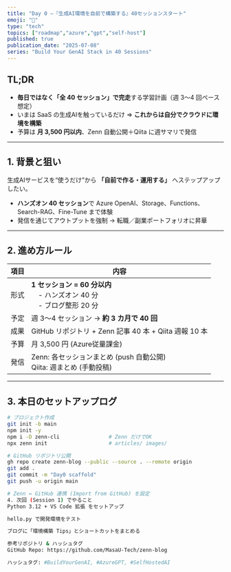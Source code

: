 ```yaml
---
title: "Day 0 —『生成AI環境を自前で構築する』40セッションスタート"
emoji: "🚀"
type: "tech"
topics: ["roadmap","azure","gpt","self-host"]
published: true
publication_date: "2025-07-08"
series: "Build Your GenAI Stack in 40 Sessions"
---
```


## TL;DR
- **毎日ではなく「全 40 セッション」で完走**する学習計画（週 3〜4 回ペース想定）  
- いまは SaaS の生成AIを触っているだけ ⇒ **これからは自分でクラウドに環境を構築**  
- 予算は **月 3,500 円以内**、Zenn 自動公開＋Qiita に週サマリで発信

---

## 1. 背景と狙い
生成AIサービスを“使うだけ”から **「自前で作る・運用する」** へステップアップしたい。  
- **ハンズオン 40 セッション**で Azure OpenAI、Storage、Functions、Search-RAG、Fine-Tune まで体験  
- 発信を通じてアウトプットを強制 → 転職／副業ポートフォリオに昇華

---

## 2. 進め方ルール

| 項目 | 内容 |
|------|------|
| 形式 | **1 セッション = 60 分以内** <br>　\- ハンズオン 40 分 <br>　\- ブログ整形 20 分 |
| 予定 | 週 3〜4 セッション → **約 3 カ月で 40 回** |
| 成果 | GitHub リポジトリ + Zenn 記事 40 本 + Qiita 週報 10 本 |
| 予算 | 月 3,500 円 (Azure従量課金) |
| 発信 | Zenn: 各セッションまとめ (push 自動公開) <br>Qiita: 週まとめ (手動投稿) |

---

## 3. 本日のセットアップログ

```bash
# プロジェクト作成
git init -b main
npm init -y
npm i -D zenn-cli                # Zenn だけでOK
npx zenn init                    # articles/ images/

# GitHub リポジトリ公開
gh repo create zenn-blog --public --source . --remote origin
git add .
git commit -m "Day0 scaffold"
git push -u origin main

# Zenn ↔ GitHub 連携 (Import from GitHub) を設定
4. 次回 (Session 1) でやること
Python 3.12 + VS Code 拡張 をセットアップ

hello.py で開発環境をテスト

ブログに「環境構築 Tips」とショートカットをまとめる

参考リポジトリ & ハッシュタグ
GitHub Repo: https://github.com/MasaU-Tech/zenn-blog

ハッシュタグ: #BuildYourGenAI, #AzureGPT, #SelfHostedAI
